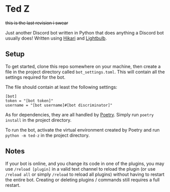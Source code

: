 # Ted Z
~~this is the last revision i swear~~

Just another Discord bot written in Python that does anything a Discord bot usually does!
Written using [Hikari](https://github.com/hikari-py/hikari) and [Lightbulb](https://github.com/tandemdude/hikari-lightbulb).

## Setup
To get started, clone this repo somewhere on your machine, then create a file in the project directory called `bot_settings.toml`. This will contain all the settings required for the bot.

The file should contain at least the following settings:
```
[bot]
token = "[bot token]"
username = "[bot username]#[bot discriminator]"
```

As for dependencies, they are all handled by [Poetry](https://github.com/python-poetry/poetry). Simply run `poetry install` in the project directory.

To run the bot, activate the virtual environment created by Poetry and run `python -m ted-z` in the project directory.

## Notes
If your bot is online, and you change its code in one of the plugins, you may use `/reload [plugin]` in a valid text channel to reload the plugin (or use `/reload all` or simply `/reload` to reload all plugins) without having to restart the entire bot. Creating or deleting plugins / commands still requires a full restart.